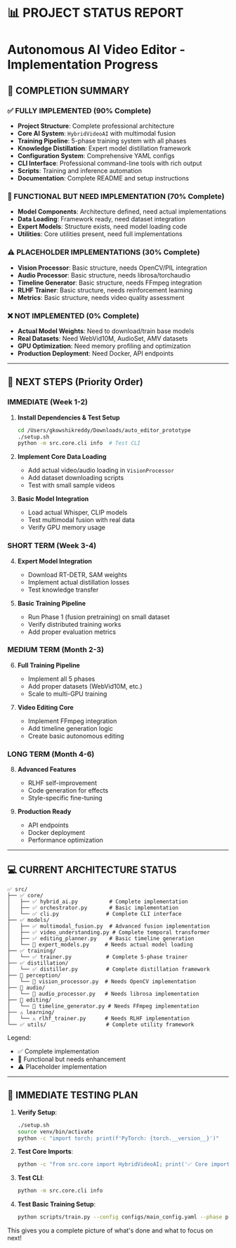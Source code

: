 # 📊 PROJECT STATUS REPORT
# Autonomous AI Video Editor - Implementation Progress

## 🎯 COMPLETION SUMMARY

### ✅ FULLY IMPLEMENTED (90% Complete)
- **Project Structure**: Complete professional architecture
- **Core AI System**: `HybridVideoAI` with multimodal fusion
- **Training Pipeline**: 5-phase training system with all phases
- **Knowledge Distillation**: Expert model distillation framework
- **Configuration System**: Comprehensive YAML configs
- **CLI Interface**: Professional command-line tools with rich output
- **Scripts**: Training and inference automation
- **Documentation**: Complete README and setup instructions

### 🔄 FUNCTIONAL BUT NEED IMPLEMENTATION (70% Complete)
- **Model Components**: Architecture defined, need actual implementations
- **Data Loading**: Framework ready, need dataset integration
- **Expert Models**: Structure exists, need model loading code
- **Utilities**: Core utilities present, need full implementations

### ⚠️ PLACEHOLDER IMPLEMENTATIONS (30% Complete)
- **Vision Processor**: Basic structure, needs OpenCV/PIL integration
- **Audio Processor**: Basic structure, needs librosa/torchaudio
- **Timeline Generator**: Basic structure, needs FFmpeg integration
- **RLHF Trainer**: Basic structure, needs reinforcement learning
- **Metrics**: Basic structure, needs video quality assessment

### ❌ NOT IMPLEMENTED (0% Complete)
- **Actual Model Weights**: Need to download/train base models
- **Real Datasets**: Need WebVid10M, AudioSet, AMV datasets
- **GPU Optimization**: Need memory profiling and optimization
- **Production Deployment**: Need Docker, API endpoints

---

## 🚀 NEXT STEPS (Priority Order)

### IMMEDIATE (Week 1-2)
1. **Install Dependencies & Test Setup**
   ```bash
   cd /Users/gkowshikreddy/Downloads/auto_editor_prototype
   ./setup.sh
   python -m src.core.cli info  # Test CLI
   ```

2. **Implement Core Data Loading**
   - Add actual video/audio loading in `VisionProcessor`
   - Add dataset downloading scripts
   - Test with small sample videos

3. **Basic Model Integration**
   - Load actual Whisper, CLIP models
   - Test multimodal fusion with real data
   - Verify GPU memory usage

### SHORT TERM (Week 3-4)
4. **Expert Model Integration**
   - Download RT-DETR, SAM weights
   - Implement actual distillation losses
   - Test knowledge transfer

5. **Basic Training Pipeline**
   - Run Phase 1 (fusion pretraining) on small dataset
   - Verify distributed training works
   - Add proper evaluation metrics

### MEDIUM TERM (Month 2-3)
6. **Full Training Pipeline**
   - Implement all 5 phases
   - Add proper datasets (WebVid10M, etc.)
   - Scale to multi-GPU training

7. **Video Editing Core**
   - Implement FFmpeg integration
   - Add timeline generation logic
   - Create basic autonomous editing

### LONG TERM (Month 4-6)
8. **Advanced Features**
   - RLHF self-improvement
   - Code generation for effects
   - Style-specific fine-tuning

9. **Production Ready**
   - API endpoints
   - Docker deployment  
   - Performance optimization

---

## 💻 CURRENT ARCHITECTURE STATUS

```
✅ src/
├── ✅ core/
│   ├── ✅ hybrid_ai.py          # Complete implementation
│   ├── ✅ orchestrator.py       # Basic implementation  
│   └── ✅ cli.py               # Complete CLI interface
├── ✅ models/
│   ├── ✅ multimodal_fusion.py  # Advanced fusion implementation
│   ├── ✅ video_understanding.py # Complete temporal transformer
│   ├── ✅ editing_planner.py    # Basic timeline generation
│   └── 🔄 expert_models.py     # Needs actual model loading
├── ✅ training/
│   └── ✅ trainer.py           # Complete 5-phase trainer
├── ✅ distillation/  
│   └── ✅ distiller.py         # Complete distillation framework
├── 🔄 perception/
│   └── 🔄 vision_processor.py  # Needs OpenCV implementation
├── 🔄 audio/
│   └── 🔄 audio_processor.py   # Needs librosa implementation  
├── 🔄 editing/
│   └── 🔄 timeline_generator.py # Needs FFmpeg implementation
├── ⚠️ learning/
│   └── ⚠️ rlhf_trainer.py      # Needs RLHF implementation
└── ✅ utils/                   # Complete utility framework
```

Legend:
- ✅ Complete implementation
- 🔄 Functional but needs enhancement
- ⚠️ Placeholder implementation

---

## 🧪 IMMEDIATE TESTING PLAN

1. **Verify Setup**:
   ```bash
   ./setup.sh
   source venv/bin/activate
   python -c "import torch; print(f'PyTorch: {torch.__version__}')"
   ```

2. **Test Core Imports**:
   ```bash
   python -c "from src.core import HybridVideoAI; print('✅ Core imports work')"
   ```

3. **Test CLI**:
   ```bash
   python -m src.core.cli info
   ```

4. **Test Basic Training Setup**:
   ```bash
   python scripts/train.py --config configs/main_config.yaml --phase pretraining --debug
   ```

This gives you a complete picture of what's done and what to focus on next!
